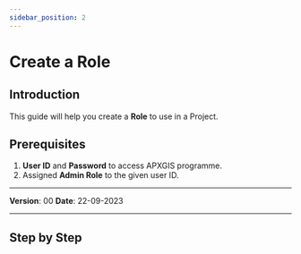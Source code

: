 ```yaml
---
sidebar_position: 2
---
```


# Create a Role

## **Introduction**
This guide will help you create a **Role** to use in a Project.

## **Prerequisites**
1.	**User ID** and **Password** to access APXGIS programme.
2.	Assigned **Admin Role** to the given user ID.


------------

**Version**: 00
**Date**: 22-09-2023

------------
## **Step by Step**